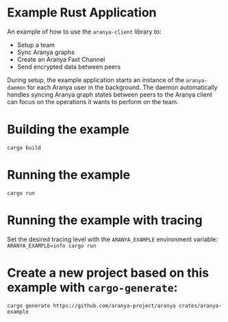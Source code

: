 # Example Rust Application

An example of how to use the `aranya-client` library to:
- Setup a team
- Sync Aranya graphs
- Create an Aranya Fast Channel
- Send encrypted data between peers

During setup, the example application starts an instance of the `aranya-daemon` for each Aranya user in the background. The daemon automatically handles syncing Aranya graph states between peers to the Aranya client can focus on the operations it wants to perform on the team.

# Building the example

`cargo build`

# Running the example

`cargo run`

# Running the example with tracing

Set the desired tracing level with the `ARANYA_EXAMPLE` environment variable:
`ARANYA_EXAMPLE=info cargo run`

# Create a new project based on this example with `cargo-generate`:

`cargo generate https://github.com/aranya-project/aranya crates/aranya-example`

